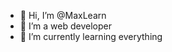 - 👋 Hi, I’m @MaxLearn
- 👀 I’m a web developer
- 🌱 I’m currently learning everything

<!---
MaxLearn/MaxLearn is a ✨ special ✨ repository because its `README.md` (this file) appears on your GitHub profile.
You can click the Preview link to take a look at your changes.
--->
